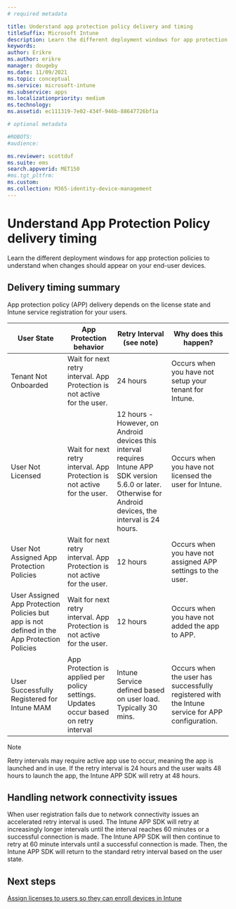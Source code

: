 ```yaml
---
# required metadata

title: Understand app protection policy delivery and timing
titleSuffix: Microsoft Intune
description: Learn the different deployment windows for app protection policies to understand when changes should appear on your end user devices.
keywords:
author: Erikre
ms.author: erikre
manager: dougeby
ms.date: 11/09/2021
ms.topic: conceptual
ms.service: microsoft-intune
ms.subservice: apps
ms.localizationpriority: medium
ms.technology:
ms.assetid: ec111319-7e02-434f-946b-88647726bf1a

# optional metadata

#ROBOTS:
#audience:

ms.reviewer: scottduf
ms.suite: ems
search.appverid: MET150
#ms.tgt_pltfrm:
ms.custom: 
ms.collection: M365-identity-device-management
---
```


# Understand App Protection Policy delivery timing

Learn the different deployment windows for app protection policies to understand when changes should appear on your end-user devices.

## Delivery timing summary

App protection policy (APP) delivery depends on the license state and Intune service registration for your users.  

|    User State    |    App Protection behavior     |    Retry Interval  (see note)    |    Why does this happen?    |
|-----------------------------------------------------|-------------------------------------------------------------------------------------------------|--------------------------------------------------------------------------------------|-----------------------------------------------------------------------------------------------------------|
|    Tenant Not   Onboarded    |    Wait for   next retry interval.  App Protection is   not active for the user.    |    24   hours    |    Occurs   when you have not setup your tenant for Intune.    |
|    User Not   Licensed     |    Wait for next   retry interval.  App Protection is not active   for the user.     |    12 hours - However, on Android devices this interval requires Intune APP SDK version 5.6.0 or later. Otherwise for Android devices, the interval is 24 hours.   |    Occurs when you   have not licensed the user for Intune.    |
|    User Not   Assigned App Protection Policies    |    Wait for   next retry interval.  App Protection is   not active for the user.    |    12 hours        |    Occurs when you   have not assigned APP settings to the user.    |
|    User Assigned App Protection Policies but app is not defined in the App Protection Policies   |    Wait for   next retry interval.  App Protection is   not active for the user.    |    12 hours        |    Occurs when you   have not added the app to APP.    |
|    User   Successfully Registered for Intune MAM    |    App   Protection is applied per policy settings.    Updates occur based on retry interval    |    Intune   Service defined based on user load.    Typically 30 mins.     |    Occurs when   the user has successfully registered with the Intune service for APP   configuration.    |

> [!NOTE]
> Retry intervals may require active app use to occur, meaning the app is launched and in use.  If the retry interval is 24 hours and the user waits 48 hours to launch the app, the Intune APP SDK will retry at 48 hours.

## Handling network connectivity issues

When user registration fails due to network connectivity issues an accelerated retry interval is used. The Intune APP SDK will retry at increasingly longer intervals until the interval reaches 60 minutes or a successful connection is made.  The Intune APP SDK will then continue to retry at 60 minute intervals until a successful connection is made. Then, the Intune APP SDK will return to the standard retry interval based on the user state.

## Next steps

[Assign licenses to users so they can enroll devices in Intune](../fundamentals/licenses-assign.md)

